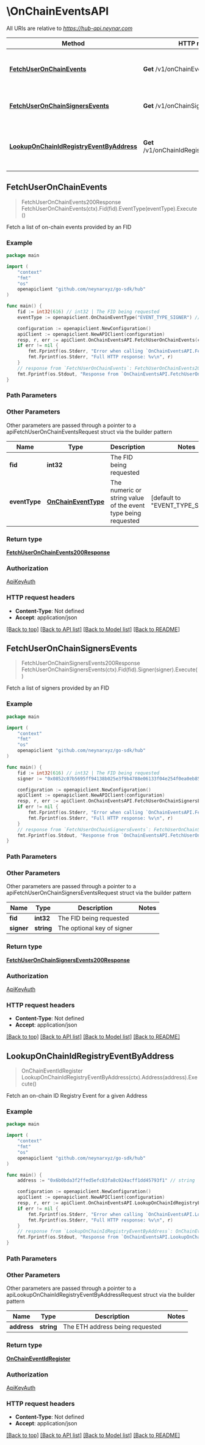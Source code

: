 # \OnChainEventsAPI

All URIs are relative to *https://hub-api.neynar.com*

Method | HTTP request | Description
------------- | ------------- | -------------
[**FetchUserOnChainEvents**](OnChainEventsAPI.md#FetchUserOnChainEvents) | **Get** /v1/onChainEventsByFid | Fetch a list of on-chain events provided by an FID
[**FetchUserOnChainSignersEvents**](OnChainEventsAPI.md#FetchUserOnChainSignersEvents) | **Get** /v1/onChainSignersByFid | Fetch a list of signers provided by an FID
[**LookupOnChainIdRegistryEventByAddress**](OnChainEventsAPI.md#LookupOnChainIdRegistryEventByAddress) | **Get** /v1/onChainIdRegistryEventByAddress | Fetch an on-chain ID Registry Event for a given Address



## FetchUserOnChainEvents

> FetchUserOnChainEvents200Response FetchUserOnChainEvents(ctx).Fid(fid).EventType(eventType).Execute()

Fetch a list of on-chain events provided by an FID



### Example

```go
package main

import (
	"context"
	"fmt"
	"os"
	openapiclient "github.com/neynarxyz/go-sdk/hub"
)

func main() {
	fid := int32(616) // int32 | The FID being requested
	eventType := openapiclient.OnChainEventType("EVENT_TYPE_SIGNER") // OnChainEventType | The numeric or string value of the event type being requested (default to "EVENT_TYPE_SIGNER")

	configuration := openapiclient.NewConfiguration()
	apiClient := openapiclient.NewAPIClient(configuration)
	resp, r, err := apiClient.OnChainEventsAPI.FetchUserOnChainEvents(context.Background()).Fid(fid).EventType(eventType).Execute()
	if err != nil {
		fmt.Fprintf(os.Stderr, "Error when calling `OnChainEventsAPI.FetchUserOnChainEvents``: %v\n", err)
		fmt.Fprintf(os.Stderr, "Full HTTP response: %v\n", r)
	}
	// response from `FetchUserOnChainEvents`: FetchUserOnChainEvents200Response
	fmt.Fprintf(os.Stdout, "Response from `OnChainEventsAPI.FetchUserOnChainEvents`: %v\n", resp)
}
```

### Path Parameters



### Other Parameters

Other parameters are passed through a pointer to a apiFetchUserOnChainEventsRequest struct via the builder pattern


Name | Type | Description  | Notes
------------- | ------------- | ------------- | -------------
 **fid** | **int32** | The FID being requested | 
 **eventType** | [**OnChainEventType**](OnChainEventType.md) | The numeric or string value of the event type being requested | [default to &quot;EVENT_TYPE_SIGNER&quot;]

### Return type

[**FetchUserOnChainEvents200Response**](FetchUserOnChainEvents200Response.md)

### Authorization

[ApiKeyAuth](../README.md#ApiKeyAuth)

### HTTP request headers

- **Content-Type**: Not defined
- **Accept**: application/json

[[Back to top]](#) [[Back to API list]](../README.md#documentation-for-api-endpoints)
[[Back to Model list]](../README.md#documentation-for-models)
[[Back to README]](../README.md)


## FetchUserOnChainSignersEvents

> FetchUserOnChainSignersEvents200Response FetchUserOnChainSignersEvents(ctx).Fid(fid).Signer(signer).Execute()

Fetch a list of signers provided by an FID



### Example

```go
package main

import (
	"context"
	"fmt"
	"os"
	openapiclient "github.com/neynarxyz/go-sdk/hub"
)

func main() {
	fid := int32(616) // int32 | The FID being requested
	signer := "0x0852c07b5695ff94138b025e3f9b4788e06133f04e254f0ea0eb85a06e999cdd" // string | The optional key of signer (optional)

	configuration := openapiclient.NewConfiguration()
	apiClient := openapiclient.NewAPIClient(configuration)
	resp, r, err := apiClient.OnChainEventsAPI.FetchUserOnChainSignersEvents(context.Background()).Fid(fid).Signer(signer).Execute()
	if err != nil {
		fmt.Fprintf(os.Stderr, "Error when calling `OnChainEventsAPI.FetchUserOnChainSignersEvents``: %v\n", err)
		fmt.Fprintf(os.Stderr, "Full HTTP response: %v\n", r)
	}
	// response from `FetchUserOnChainSignersEvents`: FetchUserOnChainSignersEvents200Response
	fmt.Fprintf(os.Stdout, "Response from `OnChainEventsAPI.FetchUserOnChainSignersEvents`: %v\n", resp)
}
```

### Path Parameters



### Other Parameters

Other parameters are passed through a pointer to a apiFetchUserOnChainSignersEventsRequest struct via the builder pattern


Name | Type | Description  | Notes
------------- | ------------- | ------------- | -------------
 **fid** | **int32** | The FID being requested | 
 **signer** | **string** | The optional key of signer | 

### Return type

[**FetchUserOnChainSignersEvents200Response**](FetchUserOnChainSignersEvents200Response.md)

### Authorization

[ApiKeyAuth](../README.md#ApiKeyAuth)

### HTTP request headers

- **Content-Type**: Not defined
- **Accept**: application/json

[[Back to top]](#) [[Back to API list]](../README.md#documentation-for-api-endpoints)
[[Back to Model list]](../README.md#documentation-for-models)
[[Back to README]](../README.md)


## LookupOnChainIdRegistryEventByAddress

> OnChainEventIdRegister LookupOnChainIdRegistryEventByAddress(ctx).Address(address).Execute()

Fetch an on-chain ID Registry Event for a given Address



### Example

```go
package main

import (
	"context"
	"fmt"
	"os"
	openapiclient "github.com/neynarxyz/go-sdk/hub"
)

func main() {
	address := "0x6b0bda3f2ffed5efc83fa8c024acff1dd45793f1" // string | The ETH address being requested

	configuration := openapiclient.NewConfiguration()
	apiClient := openapiclient.NewAPIClient(configuration)
	resp, r, err := apiClient.OnChainEventsAPI.LookupOnChainIdRegistryEventByAddress(context.Background()).Address(address).Execute()
	if err != nil {
		fmt.Fprintf(os.Stderr, "Error when calling `OnChainEventsAPI.LookupOnChainIdRegistryEventByAddress``: %v\n", err)
		fmt.Fprintf(os.Stderr, "Full HTTP response: %v\n", r)
	}
	// response from `LookupOnChainIdRegistryEventByAddress`: OnChainEventIdRegister
	fmt.Fprintf(os.Stdout, "Response from `OnChainEventsAPI.LookupOnChainIdRegistryEventByAddress`: %v\n", resp)
}
```

### Path Parameters



### Other Parameters

Other parameters are passed through a pointer to a apiLookupOnChainIdRegistryEventByAddressRequest struct via the builder pattern


Name | Type | Description  | Notes
------------- | ------------- | ------------- | -------------
 **address** | **string** | The ETH address being requested | 

### Return type

[**OnChainEventIdRegister**](OnChainEventIdRegister.md)

### Authorization

[ApiKeyAuth](../README.md#ApiKeyAuth)

### HTTP request headers

- **Content-Type**: Not defined
- **Accept**: application/json

[[Back to top]](#) [[Back to API list]](../README.md#documentation-for-api-endpoints)
[[Back to Model list]](../README.md#documentation-for-models)
[[Back to README]](../README.md)

